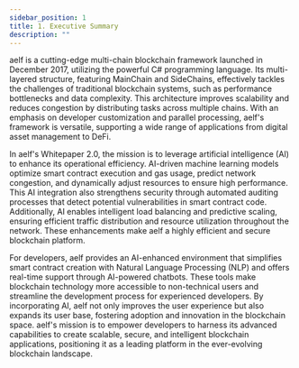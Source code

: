 ```yaml
---
sidebar_position: 1
title: 1. Executive Summary
description: ""
---
```

aelf is a cutting-edge multi-chain blockchain framework launched in December 2017, utilizing the powerful C# programming language. Its multi-layered structure, featuring MainChain and SideChains, effectively tackles the challenges of traditional blockchain systems, such as performance bottlenecks and data complexity. This architecture improves scalability and reduces congestion by distributing tasks across multiple chains. With an emphasis on developer customization and parallel processing, aelf's framework is versatile, supporting a wide range of applications from digital asset management to DeFi.

In aelf's Whitepaper 2.0, the mission is to leverage artificial intelligence (AI) to enhance its operational efficiency. AI-driven machine learning models optimize smart contract execution and gas usage, predict network congestion, and dynamically adjust resources to ensure high performance. This AI integration also strengthens security through automated auditing processes that detect potential vulnerabilities in smart contract code. Additionally, AI enables intelligent load balancing and predictive scaling, ensuring efficient traffic distribution and resource utilization throughout the network. These enhancements make aelf a highly efficient and secure blockchain platform.

For developers, aelf provides an AI-enhanced environment that simplifies smart contract creation with Natural Language Processing (NLP) and offers real-time support through AI-powered chatbots. These tools make blockchain technology more accessible to non-technical users and streamline the development process for experienced developers. By incorporating AI, aelf not only improves the user experience but also expands its user base, fostering adoption and innovation in the blockchain space. aelf's mission is to empower developers to harness its advanced capabilities to create scalable, secure, and intelligent blockchain applications, positioning it as a leading platform in the ever-evolving blockchain landscape.
